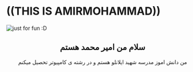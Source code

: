 # ((THIS IS AMIRMOHAMMAD))

<img src="https://github.com/amirgoli2000/amirgoli2000/assets/134154917/43e961f0-fa5f-428b-b964-8399dd64a18e" alt="just for fun  :D">

<h2 align="center">سلام من امیر محمد هستم</h2> 
<p align="center">من دانش اموز مدرسه شهید ایلانلو هستم و در رشته ی کامپیوتر تحصیل میکنم</p>
<h3 align="right"امیر محمد گلی></p>
